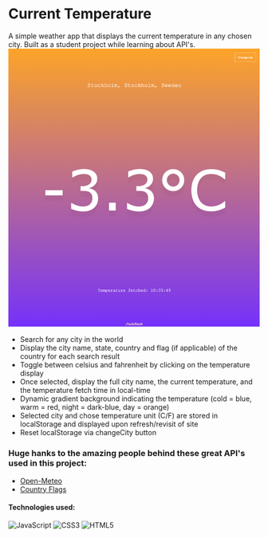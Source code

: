 # Current Temperature

A simple weather app that displays the current temperature in any chosen city. Built as a student project while learning about API's.
![App Preview](preview.png)

-   Search for any city in the world
-   Display the city name, state, country and flag (if applicable) of the country for each search result
-   Toggle between celsius and fahrenheit by clicking on the temperature display
-   Once selected, display the full city name, the current temperature, and the temperature fetch time in local-time
-   Dynamic gradient background indicating the temperature (cold = blue, warm = red, night = dark-blue, day = orange)
-   Selected city and chose temperature unit (C/F) are stored in localStorage and displayed upon refresh/revisit of site
-   Reset localStorage via changeCity button

### Huge hanks to the amazing people behind these great API's used in this project:

-   [Open-Meteo](https://open-meteo.com/)
-   [Country Flags](https://www.countryflags.io/)

#### Technologies used:

![JavaScript](https://img.shields.io/badge/javascript-%23323330.svg?style=for-the-badge&logo=javascript&logoColor=%23F7DF1E)
![CSS3](https://img.shields.io/badge/css3-%231572B6.svg?style=for-the-badge&logo=css3&logoColor=white)
![HTML5](https://img.shields.io/badge/html5-%23E34F26.svg?style=for-the-badge&logo=html5&logoColor=white)
